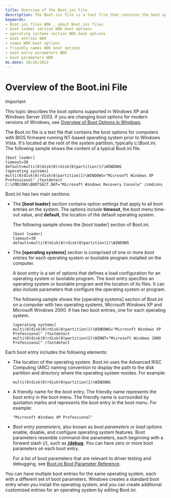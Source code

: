 ```yaml
---
title: Overview of the Boot.ini File
description: The Boot.ini file is a text file that contains the boot options for computers with BIOS firmware running NT-based operating system prior to Windows Vista. It's located at the root of the system partition, typically c:\Boot.ini.
keywords:
- Boot.ini files WDK , about Boot.ini files
- boot loader section WDK boot options
- operating systems section WDK boot options
- boot entries WDK
- names WDK boot options
- friendly names WDK boot options
- boot entry parameters WDK
- boot parameters WDK
ms.date: 10/26/2022
---
```


# Overview of the Boot.ini File

> [!IMPORTANT]
> This topic describes the boot options supported in Windows XP and Windows Server 2003. If you are changing boot options for modern versions of Windows, see [Overview of Boot Options in Windows](./boot-options-in-windows.md).

The Boot.ini file is a text file that contains the boot options for computers with BIOS firmware running NT-based operating system prior to Windows Vista. It's located at the root of the system partition, typically c:\\Boot.ini. The following sample shows the content of a typical Boot.ini file.

```inf
[boot loader]
timeout=30
default=multi(0)disk(0)rdisk(0)partition(1)\WINDOWS
[operating systems]
multi(0)disk(0)rdisk(0)partition(1)\WINDOWS="Microsoft Windows XP Professional" /fastdetect
C:\CMDCONS\BOOTSECT.DAT="Microsoft Windows Recovery Console" /cmdcons
```

Boot.ini has two main sections:

- The **\[boot loader\]** section contains option settings that apply to all boot entries on the system. The options include **timeout**, the boot menu time-out value, and **default**, the location of the default operating system.

    The following sample shows the \[boot loader\] section of Boot.ini.

    ```inf
    [boot loader]
    timeout=30
    default=multi(0)disk(0)rdisk(0)partition(1)\WINDOWS
    ```

- The **\[operating systems\]** section is comprised of one or more *boot entries* for each operating system or bootable program installed on the computer.

    A *boot entry* is a set of options that defines a load configuration for an operating system or bootable program. The boot entry specifies an operating system or bootable program and the location of its files. It can also include parameters that configure the operating system or program.

    The following sample shows the \[operating systems\] section of Boot.ini on a computer with two operating systems, Microsoft Windows XP and Microsoft Windows 2000. It has two boot entries, one for each operating system.

    ```inf
    [operating systems]
    multi(0)disk(0)rdisk(0)partition(1)\WINDOWS="Microsoft Windows XP Professional" /fastdetect
    multi(0)disk(0)rdisk(0)partition(2)\WINNT="Microsoft Windows 2000 Professional" /fastdetect
    ```

Each boot entry includes the following elements:

- The location of the operating system. Boot.ini uses the Advanced RISC Computing (ARC) naming convention to display the path to the disk partition and directory where the operating system resides. For example:

    ```inf
    multi(0)disk(0)rdisk(0)partition(1)\WINDOWS
    ```

- A friendly name for the boot entry. The friendly name represents the boot entry in the boot menu. The friendly name is surrounded by quotation marks and represents the boot entry in the boot menu. For example:

    ```inf
    "Microsoft Windows XP Professional"
    ```

- *Boot entry parameters*, also known as *boot parameters* or *load options* enable, disable, and configure operating system features. Boot parameters resemble command-line parameters, each beginning with a forward slash (/), such as [**/debug**](https://support.microsoft.com/help/833721/available-switch-options-for-the-windows-xp-and-the-windows-server-200). You can have zero or more boot parameters on each boot entry.

    For a list of boot parameters that are relevant to driver testing and debugging, see [Boot.ini Boot Parameter Reference](./boot-options-in-a-boot-ini-file.md).

You can have multiple boot entries for the same operating system, each with a different set of boot parameters. Windows creates a standard boot entry when you install the operating system, and you can create additional customized entries for an operating system by editing Boot.ini.
